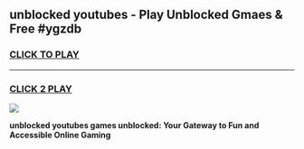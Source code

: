
## unblocked youtubes - Play Unblocked Gmaes & Free #ygzdb
<h3>
<a href="https://news.freeplayer.one?title=unblocked_youtubes&ref=24F">CLICK TO PLAY</a></h3>
<hr>

<h3>
<a href="https://news.freeplayer.one?title=unblocked_youtubes&ref=24F">CLICK 2 PLAY</a>
  
</h3>

<a href="https://news.freeplayer.one?title=unblocked_youtubes&ref=24F/"><img src="https://clearcache.store/games.png"></a>


**unblocked youtubes games unblocked: Your Gateway to Fun and Accessible Online Gaming**
